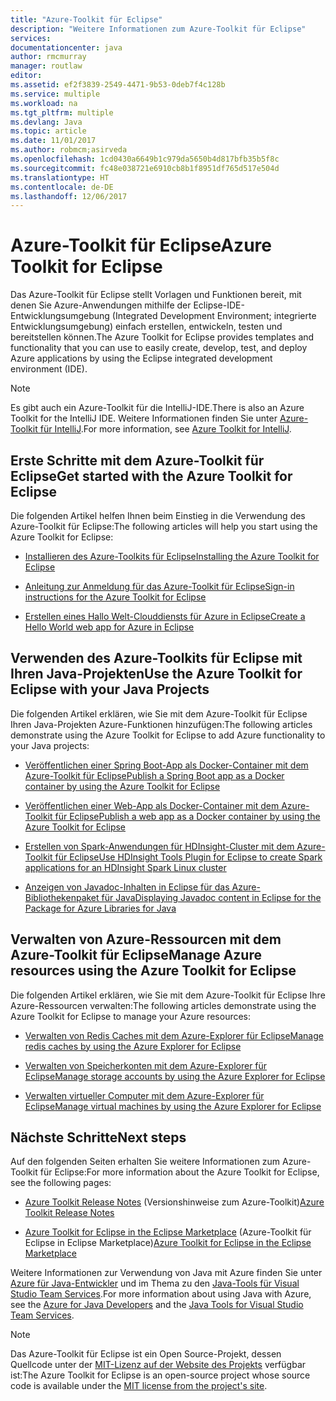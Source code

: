 ```yaml
---
title: "Azure-Toolkit für Eclipse"
description: "Weitere Informationen zum Azure-Toolkit für Eclipse"
services: 
documentationcenter: java
author: rmcmurray
manager: routlaw
editor: 
ms.assetid: ef2f3839-2549-4471-9b53-0deb7f4c128b
ms.service: multiple
ms.workload: na
ms.tgt_pltfrm: multiple
ms.devlang: Java
ms.topic: article
ms.date: 11/01/2017
ms.author: robmcm;asirveda
ms.openlocfilehash: 1cd0430a6649b1c979da5650b4d817bfb35b5f8c
ms.sourcegitcommit: fc48e038721e6910cb8b1f8951df765d517e504d
ms.translationtype: HT
ms.contentlocale: de-DE
ms.lasthandoff: 12/06/2017
---
```

# <a name="azure-toolkit-for-eclipse"></a><span data-ttu-id="19883-103">Azure-Toolkit für Eclipse</span><span class="sxs-lookup"><span data-stu-id="19883-103">Azure Toolkit for Eclipse</span></span>
<span data-ttu-id="19883-104">Das Azure-Toolkit für Eclipse stellt Vorlagen und Funktionen bereit, mit denen Sie Azure-Anwendungen mithilfe der Eclipse-IDE-Entwicklungsumgebung (Integrated Development Environment; integrierte Entwicklungsumgebung) einfach erstellen, entwickeln, testen und bereitstellen können.</span><span class="sxs-lookup"><span data-stu-id="19883-104">The Azure Toolkit for Eclipse provides templates and functionality that you can use to easily create, develop, test, and deploy Azure applications by using the Eclipse integrated development environment (IDE).</span></span>

> [!NOTE]
> 
> <span data-ttu-id="19883-105">Es gibt auch ein Azure-Toolkit für die IntelliJ-IDE.</span><span class="sxs-lookup"><span data-stu-id="19883-105">There is also an Azure Toolkit for the IntelliJ IDE.</span></span> <span data-ttu-id="19883-106">Weitere Informationen finden Sie unter [Azure-Toolkit für IntelliJ](../intellij/azure-toolkit-for-intellij.md).</span><span class="sxs-lookup"><span data-stu-id="19883-106">For more information, see [Azure Toolkit for IntelliJ](../intellij/azure-toolkit-for-intellij.md).</span></span>
> 

## <a name="get-started-with-the-azure-toolkit-for-eclipse"></a><span data-ttu-id="19883-107">Erste Schritte mit dem Azure-Toolkit für Eclipse</span><span class="sxs-lookup"><span data-stu-id="19883-107">Get started with the Azure Toolkit for Eclipse</span></span>
<span data-ttu-id="19883-108">Die folgenden Artikel helfen Ihnen beim Einstieg in die Verwendung des Azure-Toolkit für Eclipse:</span><span class="sxs-lookup"><span data-stu-id="19883-108">The following articles will help you start using the Azure Toolkit for Eclipse:</span></span>

* [<span data-ttu-id="19883-109">Installieren des Azure-Toolkits für Eclipse</span><span class="sxs-lookup"><span data-stu-id="19883-109">Installing the Azure Toolkit for Eclipse</span></span>](azure-toolkit-for-eclipse-installation.md)

* [<span data-ttu-id="19883-110">Anleitung zur Anmeldung für das Azure-Toolkit für Eclipse</span><span class="sxs-lookup"><span data-stu-id="19883-110">Sign-in instructions for the Azure Toolkit for Eclipse</span></span>](azure-toolkit-for-eclipse-sign-in-instructions.md)

* [<span data-ttu-id="19883-111">Erstellen eines Hallo Welt-Clouddiensts für Azure in Eclipse</span><span class="sxs-lookup"><span data-stu-id="19883-111">Create a Hello World web app for Azure in Eclipse</span></span>](azure-toolkit-for-eclipse-create-hello-world-web-app.md)

## <a name="use-the-azure-toolkit-for-eclipse-with-your-java-projects"></a><span data-ttu-id="19883-112">Verwenden des Azure-Toolkits für Eclipse mit Ihren Java-Projekten</span><span class="sxs-lookup"><span data-stu-id="19883-112">Use the Azure Toolkit for Eclipse with your Java Projects</span></span>
<span data-ttu-id="19883-113">Die folgenden Artikel erklären, wie Sie mit dem Azure-Toolkit für Eclipse Ihren Java-Projekten Azure-Funktionen hinzufügen:</span><span class="sxs-lookup"><span data-stu-id="19883-113">The following articles demonstrate using the Azure Toolkit for Eclipse to add Azure functionality to your Java projects:</span></span>

* [<span data-ttu-id="19883-114">Veröffentlichen einer Spring Boot-App als Docker-Container mit dem Azure-Toolkit für Eclipse</span><span class="sxs-lookup"><span data-stu-id="19883-114">Publish a Spring Boot app as a Docker container by using the Azure Toolkit for Eclipse</span></span>](azure-toolkit-for-eclipse-publish-spring-boot-docker-app.md)

* [<span data-ttu-id="19883-115">Veröffentlichen einer Web-App als Docker-Container mit dem Azure-Toolkit für Eclipse</span><span class="sxs-lookup"><span data-stu-id="19883-115">Publish a web app as a Docker container by using the Azure Toolkit for Eclipse</span></span>](azure-toolkit-for-eclipse-publish-as-docker-container.md)

* [<span data-ttu-id="19883-116">Erstellen von Spark-Anwendungen für HDInsight-Cluster mit dem Azure-Toolkit für Eclipse</span><span class="sxs-lookup"><span data-stu-id="19883-116">Use HDInsight Tools Plugin for Eclipse to create Spark applications for an HDInsight Spark Linux cluster</span></span>](/azure/hdinsight/hdinsight-apache-spark-eclipse-tool-plugin)

* [<span data-ttu-id="19883-117">Anzeigen von Javadoc-Inhalten in Eclipse für das Azure-Bibliothekenpaket für Java</span><span class="sxs-lookup"><span data-stu-id="19883-117">Displaying Javadoc content in Eclipse for the Package for Azure Libraries for Java</span></span>](azure-toolkit-for-eclipse-displaying-javadoc-content-for-azure-libraries.md)

## <a name="manage-azure-resources-using-the-azure-toolkit-for-eclipse"></a><span data-ttu-id="19883-118">Verwalten von Azure-Ressourcen mit dem Azure-Toolkit für Eclipse</span><span class="sxs-lookup"><span data-stu-id="19883-118">Manage Azure resources using the Azure Toolkit for Eclipse</span></span>
<span data-ttu-id="19883-119">Die folgenden Artikel erklären, wie Sie mit dem Azure-Toolkit für Eclipse Ihre Azure-Ressourcen verwalten:</span><span class="sxs-lookup"><span data-stu-id="19883-119">The following articles demonstrate using the Azure Toolkit for Eclipse to manage your Azure resources:</span></span>

* [<span data-ttu-id="19883-120">Verwalten von Redis Caches mit dem Azure-Explorer für Eclipse</span><span class="sxs-lookup"><span data-stu-id="19883-120">Manage redis caches by using the Azure Explorer for Eclipse</span></span>](azure-toolkit-for-eclipse-managing-redis-caches-using-azure-explorer.md)

* [<span data-ttu-id="19883-121">Verwalten von Speicherkonten mit dem Azure-Explorer für Eclipse</span><span class="sxs-lookup"><span data-stu-id="19883-121">Manage storage accounts by using the Azure Explorer for Eclipse</span></span>](azure-toolkit-for-eclipse-managing-storage-accounts-using-azure-explorer.md)

* [<span data-ttu-id="19883-122">Verwalten virtueller Computer mit dem Azure-Explorer für Eclipse</span><span class="sxs-lookup"><span data-stu-id="19883-122">Manage virtual machines by using the Azure Explorer for Eclipse</span></span>](azure-toolkit-for-eclipse-managing-virtual-machines-using-azure-explorer.md)

## <a name="next-steps"></a><span data-ttu-id="19883-123">Nächste Schritte</span><span class="sxs-lookup"><span data-stu-id="19883-123">Next steps</span></span>

<span data-ttu-id="19883-124">Auf den folgenden Seiten erhalten Sie weitere Informationen zum Azure-Toolkit für Eclipse:</span><span class="sxs-lookup"><span data-stu-id="19883-124">For more information about the Azure Toolkit for Eclipse, see the following pages:</span></span>

* <span data-ttu-id="19883-125">[Azure Toolkit Release Notes](https://github.com/Microsoft/azure-tools-for-java/releases) (Versionshinweise zum Azure-Toolkit)</span><span class="sxs-lookup"><span data-stu-id="19883-125">[Azure Toolkit Release Notes](https://github.com/Microsoft/azure-tools-for-java/releases)</span></span>

* <span data-ttu-id="19883-126">[Azure Toolkit for Eclipse in the Eclipse Marketplace](http://marketplace.eclipse.org/content/azure-toolkit-eclipse) (Azure-Toolkit für Eclipse in Eclipse Marketplace)</span><span class="sxs-lookup"><span data-stu-id="19883-126">[Azure Toolkit for Eclipse in the Eclipse Marketplace](http://marketplace.eclipse.org/content/azure-toolkit-eclipse)</span></span>

<span data-ttu-id="19883-127">Weitere Informationen zur Verwendung von Java mit Azure finden Sie unter [Azure für Java-Entwickler](https://docs.microsoft.com/java/azure/) und im Thema zu den [Java-Tools für Visual Studio Team Services](https://java.visualstudio.com/).</span><span class="sxs-lookup"><span data-stu-id="19883-127">For more information about using Java with Azure, see the [Azure for Java Developers](https://docs.microsoft.com/java/azure/) and the [Java Tools for Visual Studio Team Services](https://java.visualstudio.com/).</span></span>

<!-- [!INCLUDE [azure-toolkit-for-eclipse-additional-resources](../includes/azure-toolkit-for-eclipse-additional-resources.md)] -->

> [!NOTE]
> 
> <span data-ttu-id="19883-128">Das Azure-Toolkit für Eclipse ist ein Open Source-Projekt, dessen Quellcode unter der [MIT-Lizenz auf der Website des Projekts](https://github.com/microsoft/azure-tools-for-java) verfügbar ist:</span><span class="sxs-lookup"><span data-stu-id="19883-128">The Azure Toolkit for Eclipse is an open-source project whose source code is available under the [MIT license from the project's site](https://github.com/microsoft/azure-tools-for-java).</span></span>
> 

<!-- URL List -->

[Azure for Java Developers]: https://docs.microsoft.com/java/azure
[Java Tools for Visual Studio Team Services]: https://java.visualstudio.com/

<!-- Temporarily Deprecated URLs -->

<!-- [Deploying large deployments](azure-toolkit-for-eclipse-deploying-large-deployments.md) -->
<!-- [How to Maintain Session Data with Session Affinity]: http://go.microsoft.com/fwlink/?LinkID=699539 -->
<!-- [How to Use Co-located Caching]: http://go.microsoft.com/fwlink/?LinkID=699542 -->
<!-- [How to Use Dedicated Caching]: http://go.microsoft.com/fwlink/?LinkID=699543 -->
<!-- [How to Use JMS with AMQP 1.0 in Azure with Eclipse]: http://go.microsoft.com/fwlink/?LinkID=699544 -->
<!-- [How to Use SSL Offloading]: http://go.microsoft.com/fwlink/?LinkID=699545 -->
<!-- [SSL Offloading]: http://go.microsoft.com/fwlink/?LinkID=699549 -->
<!-- [Using the Azure Service Runtime Library in JSP]: http://go.microsoft.com/fwlink/?LinkID=699551 -->
<!-- [How to Authenticate Web Users with Azure Access Control Service Using Eclipse]: /azure/active-directory/active-directory-java-authenticate-users-access-control-eclipse.md -->
<!-- [Debug a Java Web App on Azure in Eclipse]: /azure/app-service-web/app-service-web-debug-java-web-app-in-eclipse.md -->
<!-- [Debugging Azure Applications in Eclipse]: azure-toolkit-for-eclipse-debugging-azure-applications.md -->

<!-- Legacy MSDN URL = https://msdn.microsoft.com/library/azure/hh694271.aspx -->
